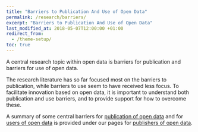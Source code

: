 ```yaml
---
title: "Barriers to Publication And Use of Open Data"
permalink: /research/barriers/
excerpt: "Barriers to Publication And Use of Open Data"
last_modified_at: 2018-05-07T12:00:00 +01:00
redirect_from:
  - /theme-setup/
toc: true
---
```


A central research topic within open data is barriers for publication and barriers for use of open data.

The research literature has so far focused most on the barriers to publication, while barriers to use seem to have received less focus. To facilitate innovation based on open data, it is important to understand both publication and use barriers, and to provide support for how to overcome these.

A summary of some central barriers for [publication of open data](/publish/barriers/) and for [users of open data](/publish/barriers-users/) is provided under our pages for [publishers of open data](/publish/intro).

